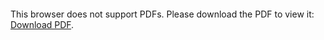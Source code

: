 <object data="test_tasks.pdf" type="application/pdf" width="700px" height="700px">
    <embed src="test_tasks.pdf">
        <p>This browser does not support PDFs. Please download the PDF to view it: <a href="https://github.com/breakmazter/alfabit-test-tasks/test_tasks.pdf">Download PDF</a>.</p>
    </embed>
</object>
